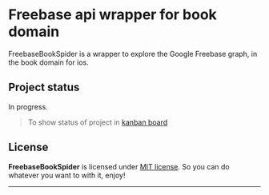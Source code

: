 # Freebase api wrapper for book domain
FreebaseBookSpider is a wrapper to explore the Google Freebase graph, in the book domain for ios.

## Project status
In progress.

> To show status of project in [kanban board](https://trello.com/b/JI2pa4oW)


## License

**FreebaseBookSpider** is licensed under [MIT license](http://opensource.org/licenses/MIT). So you can do whatever you want to with it, enjoy!

----